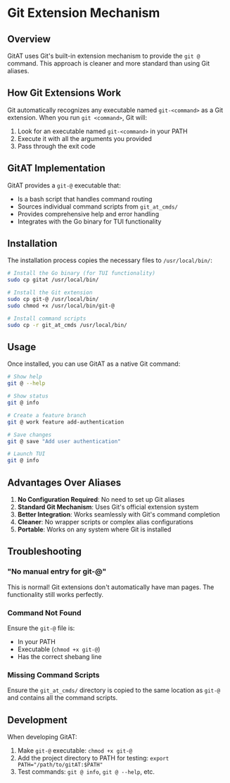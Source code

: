 # Git Extension Mechanism

## Overview

GitAT uses Git's built-in extension mechanism to provide the `git @` command. This approach is cleaner and more standard than using Git aliases.

## How Git Extensions Work

Git automatically recognizes any executable named `git-<command>` as a Git extension. When you run `git <command>`, Git will:

1. Look for an executable named `git-<command>` in your PATH
2. Execute it with all the arguments you provided
3. Pass through the exit code

## GitAT Implementation

GitAT provides a `git-@` executable that:

- Is a bash script that handles command routing
- Sources individual command scripts from `git_at_cmds/`
- Provides comprehensive help and error handling
- Integrates with the Go binary for TUI functionality

## Installation

The installation process copies the necessary files to `/usr/local/bin/`:

```bash
# Install the Go binary (for TUI functionality)
sudo cp gitat /usr/local/bin/

# Install the Git extension
sudo cp git-@ /usr/local/bin/
sudo chmod +x /usr/local/bin/git-@

# Install command scripts
sudo cp -r git_at_cmds /usr/local/bin/
```

## Usage

Once installed, you can use GitAT as a native Git command:

```bash
# Show help
git @ --help

# Show status
git @ info

# Create a feature branch
git @ work feature add-authentication

# Save changes
git @ save "Add user authentication"

# Launch TUI
git @ info
```

## Advantages Over Aliases

1. **No Configuration Required**: No need to set up Git aliases
2. **Standard Git Mechanism**: Uses Git's official extension system
3. **Better Integration**: Works seamlessly with Git's command completion
4. **Cleaner**: No wrapper scripts or complex alias configurations
5. **Portable**: Works on any system where Git is installed

## Troubleshooting

### "No manual entry for git-@"

This is normal! Git extensions don't automatically have man pages. The functionality still works perfectly.

### Command Not Found

Ensure the `git-@` file is:

- In your PATH
- Executable (`chmod +x git-@`)
- Has the correct shebang line

### Missing Command Scripts

Ensure the `git_at_cmds/` directory is copied to the same location as `git-@` and contains all the command scripts.

## Development

When developing GitAT:

1. Make `git-@` executable: `chmod +x git-@`
2. Add the project directory to PATH for testing: `export PATH="/path/to/gitAT:$PATH"`
3. Test commands: `git @ info`, `git @ --help`, etc.
